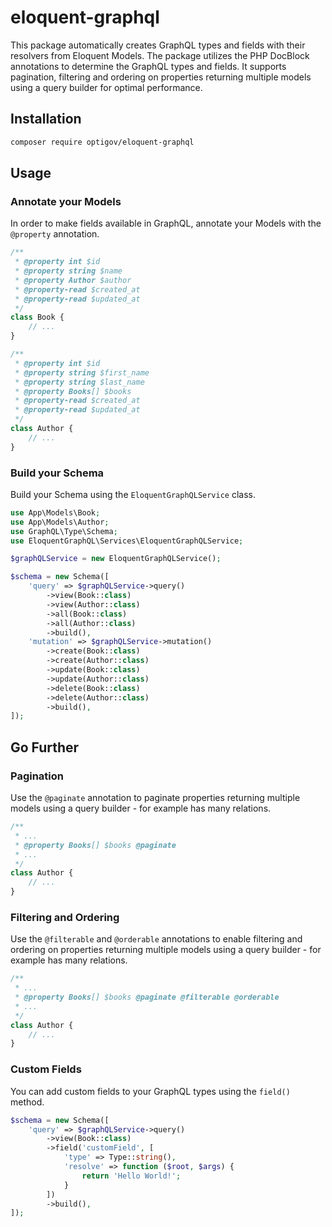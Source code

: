 # eloquent-graphql

This package automatically creates GraphQL types and fields with their resolvers from Eloquent Models. The package
utilizes the PHP DocBlock annotations to determine the GraphQL types and fields. 
It supports pagination, filtering and ordering on properties returning multiple models using a query builder 
for optimal performance. 

## Installation

```bash
composer require optigov/eloquent-graphql
```

## Usage

### Annotate your Models

In order to make fields available in GraphQL, annotate your Models with the `@property` annotation.

```php
/**
 * @property int $id
 * @property string $name
 * @property Author $author
 * @property-read $created_at
 * @property-read $updated_at
 */ 
class Book {
    // ...
}
```

```php
/**
 * @property int $id
 * @property string $first_name
 * @property string $last_name
 * @property Books[] $books
 * @property-read $created_at
 * @property-read $updated_at
 */ 
class Author {
    // ...
}
```

### Build your Schema

Build your Schema using the `EloquentGraphQLService` class.

```php
use App\Models\Book;
use App\Models\Author;
use GraphQL\Type\Schema;
use EloquentGraphQL\Services\EloquentGraphQLService;

$graphQLService = new EloquentGraphQLService();

$schema = new Schema([
    'query' => $graphQLService->query()
        ->view(Book::class)
        ->view(Author::class)
        ->all(Book::class)
        ->all(Author::class)
        ->build(),
    'mutation' => $graphQLService->mutation()
        ->create(Book::class)
        ->create(Author::class)
        ->update(Book::class)
        ->update(Author::class)
        ->delete(Book::class)
        ->delete(Author::class)
        ->build(),
]);
```

## Go Further

### Pagination

Use the `@paginate` annotation to paginate properties returning multiple models using a query builder - for example has
many relations.

```php
/**
 * ...
 * @property Books[] $books @paginate
 * ...
 */
class Author {
    // ...
}
```

### Filtering and Ordering

Use the `@filterable` and `@orderable` annotations to enable filtering and ordering on properties returning multiple
models using a query builder - for example has many relations.

```php
/**
 * ...
 * @property Books[] $books @paginate @filterable @orderable
 * ...
 */
class Author {
    // ...
}
```

### Custom Fields

You can add custom fields to your GraphQL types using the `field()` method.

```php
$schema = new Schema([
    'query' => $graphQLService->query()
        ->view(Book::class)
        ->field('customField', [
            'type' => Type::string(),
            'resolve' => function ($root, $args) {
                return 'Hello World!';
            }
        ])
        ->build(),
]);